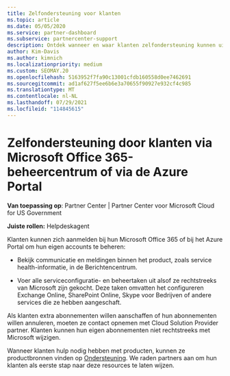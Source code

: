 ```yaml
---
title: Zelfondersteuning voor klanten
ms.topic: article
ms.date: 05/05/2020
ms.service: partner-dashboard
ms.subservice: partnercenter-support
description: Ontdek wanneer en waar klanten zelfondersteuning kunnen uitvoeren om hun eigen accounts te beheren en wanneer ze contact moeten opnemen met Cloud Solution Provider partner.
author: Kim-Davis
ms.author: kimnich
ms.localizationpriority: medium
ms.custom: SEOMAY.20
ms.openlocfilehash: 5163952f7fa90c13001cfdb160558d0ee7462691
ms.sourcegitcommit: ad1af627f5ee6b6e3a70655f90927e932cf4c985
ms.translationtype: MT
ms.contentlocale: nl-NL
ms.lasthandoff: 07/29/2021
ms.locfileid: "114845615"
---
```

# <a name="customer-self-support-through-microsoft-office-365-admin-center-or-through-the-azure-portal"></a>Zelfondersteuning door klanten via Microsoft Office 365-beheercentrum of via de Azure Portal

**Van toepassing op**: Partner Center | Partner Center voor Microsoft Cloud for US Government

**Juiste rollen:** Helpdeskagent

Klanten kunnen zich aanmelden bij hun Microsoft Office 365 of bij het Azure Portal om hun eigen accounts te beheren:

- Bekijk communicatie en meldingen binnen het product, zoals service health-informatie, in de Berichtencentrum.

- Voer alle serviceconfiguratie- en beheertaken uit alsof ze rechtstreeks van Microsoft zijn gekocht. Deze taken omvatten het configureren Exchange Online, SharePoint Online, Skype voor Bedrijven of andere services die ze hebben aangeschaft.

Als klanten extra abonnementen willen aanschaffen of hun abonnementen willen annuleren, moeten ze contact opnemen met Cloud Solution Provider partner. Klanten kunnen hun eigen abonnementen niet rechtstreeks met Microsoft wijzigen.

Wanneer klanten hulp nodig hebben met producten, kunnen ze productbronnen vinden op [Ondersteuning](https://partnercenter.microsoft.com/partner/support). We raden partners aan om hun klanten als eerste stap naar deze resources te laten wijzen.

 

 



